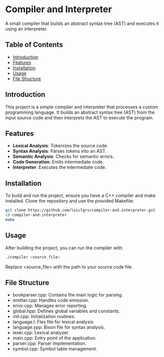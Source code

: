 # Compiler and Interpreter

A small compiler that builds an abstract syntax tree (AST) and executes it using an interpreter.

## Table of Contents

- [Introduction](#introduction)
- [Features](#features)
- [Installation](#installation)
- [Usage](#usage)
- [File Structure](#file-structure)

## Introduction

This project is a simple compiler and interpreter that processes a custom programming language. It builds an abstract syntax tree (AST) from the input source code and then interprets the AST to execute the program.

## Features

- **Lexical Analysis**: Tokenizes the source code.
- **Syntax Analysis**: Parses tokens into an AST.
- **Semantic Analysis**: Checks for semantic errors.
- **Code Generation**: Emits intermediate code.
- **Interpreter**: Executes the intermediate code.

## Installation

To build and run the project, ensure you have a C++ compiler and make installed. Clone the repository and use the provided Makefile:

```sh
git clone https://github.com/loiclgrx/compiler-and-interpreter.git
cd compiler-and-interpreter
make
```

## Usage

After building the project, you can run the compiler with:

```sh
./compiler <source_file>
```

Replace <source_file> with the path to your source code file.

## File Structure
- bookparser.cpp: Contains the main logic for parsing.
- emitter.cpp: Handles code emission.
- error.cpp: Manages error reporting.
- global.hpp: Defines global variables and constants.
- init.cpp: Initialization routines.
- language.l: Flex file for lexical analysis.
- language.ypp: Bison file for syntax analysis.
- lexer.cpp: Lexical analyzer.
- main.cpp: Entry point of the application.
- parser.cpp: Parser implementation.
- symbol.cpp: Symbol table management.
